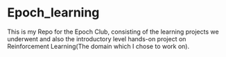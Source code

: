# Epoch_learning

This is my Repo for the Epoch Club, consisting of the learning projects we underwent and also the introductory level hands-on project on Reinforcement Learning(The domain which I chose to work on).
